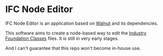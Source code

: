 # IFC Node Editor

IFC Node Editor is an application based on [Walnut](https://github.com/StudioCherno/Walnut) and its dependencies.

This software aims to create a node-based way to edit the [Industry Foundation Classes](https://www.buildingsmart.org/standards/bsi-standards/industry-foundation-classes/) files. It is still in very early stages. 

And I can't guarantee that this repo won't become in-house use.